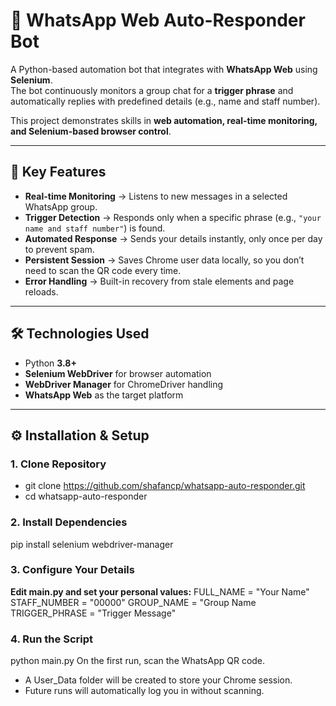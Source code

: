 # 🤖 WhatsApp Web Auto-Responder Bot  

A Python-based automation bot that integrates with **WhatsApp Web** using **Selenium**.  
The bot continuously monitors a group chat for a **trigger phrase** and automatically replies with predefined details (e.g., name and staff number).  

This project demonstrates skills in **web automation, real-time monitoring, and Selenium-based browser control**.  

---

## 🔑 Key Features
- **Real-time Monitoring** → Listens to new messages in a selected WhatsApp group.  
- **Trigger Detection** → Responds only when a specific phrase (e.g., `"your name and staff number"`) is found.  
- **Automated Response** → Sends your details instantly, only once per day to prevent spam.  
- **Persistent Session** → Saves Chrome user data locally, so you don’t need to scan the QR code every time.  
- **Error Handling** → Built-in recovery from stale elements and page reloads.  

---

## 🛠️ Technologies Used
- Python **3.8+**  
- **Selenium WebDriver** for browser automation  
- **WebDriver Manager** for ChromeDriver handling  
- **WhatsApp Web** as the target platform  

---

## ⚙️ Installation & Setup  

### 1. Clone Repository
- git clone https://github.com/shafancp/whatsapp-auto-responder.git
- cd whatsapp-auto-responder

### 2. Install Dependencies
pip install selenium webdriver-manager

### 3. Configure Your Details
**Edit main.py and set your personal values:**
FULL_NAME = "Your Name"
STAFF_NUMBER = "00000"
GROUP_NAME = "Group Name
TRIGGER_PHRASE = "Trigger Message"

### 4. Run the Script
python main.py
On the first run, scan the WhatsApp QR code.

- A User_Data folder will be created to store your Chrome session.
- Future runs will automatically log you in without scanning.

